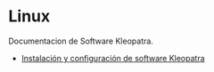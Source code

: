 # Linux 
Documentacion de Software Kleopatra. 


* [Instalación y configuración de software Kleopatra](guia/instalacion.rst)
